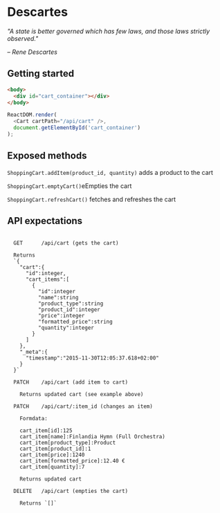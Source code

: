 # Descartes

*"A state is better governed which has few laws, and those laws strictly observed."*

*– Rene Descartes*

## Getting started

```html
<body>
  <div id="cart_container"></div>
</body>
```

```javascript
ReactDOM.render(
  <Cart cartPath="/api/cart" />,
  document.getElementById('cart_container')
);
```

## Exposed methods

`ShoppingCart.addItem(product_id, quantity)` adds a product to the cart

`ShoppingCart.emptyCart()`eEmpties the cart

`ShoppingCart.refreshCart()` fetches and refreshes the cart

## API expectations

```

  GET      /api/cart (gets the cart)

  Returns
  `{
    "cart":{
      "id":integer,
      "cart_items":[
        {
          "id":integer
          "name":string
          "product_type":string
          "product_id":integer
          "price":integer
          "formatted_price":string
          "quantity":integer
        }
      ]
    },
    "_meta":{
      "timestamp":"2015-11-30T12:05:37.618+02:00"
    }
  }`

  PATCH    /api/cart (add item to cart)

    Returns updated cart (see example above)

  PATCH    /api/cart/:item_id (changes an item)

    Formdata:

    cart_item[id]:125
    cart_item[name]:Finlandia Hymn (Full Orchestra)
    cart_item[product_type]:Product
    cart_item[product_id]:1
    cart_item[price]:1240
    cart_item[formatted_price]:12.40 €
    cart_item[quantity]:7

    Returns updated cart

  DELETE   /api/cart (empties the cart)

    Returns `[]`
```

